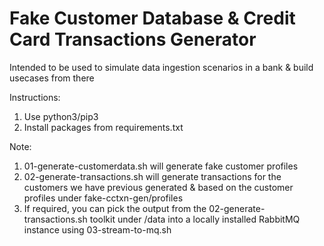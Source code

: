 # Fake Customer Database & Credit Card Transactions Generator
Intended to be used to simulate data ingestion scenarios in a bank & build usecases from there

Instructions:
1. Use python3/pip3
2. Install packages from requirements.txt

Note:
1. 01-generate-customerdata.sh will generate fake customer profiles
2. 02-generate-transactions.sh will generate transactions for the customers we have previous generated & based on the customer profiles under fake-cctxn-gen/profiles
3. If required, you can pick the output from the 02-generate-transactions.sh toolkit under /data into a locally installed RabbitMQ instance using 03-stream-to-mq.sh
